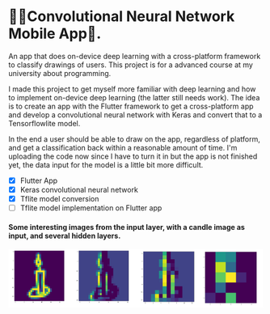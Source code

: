 # 👨‍💻Convolutional Neural Network Mobile App📱.
An app that does on-device deep learning with a cross-platform framework to classify drawings of users. This project is for a advanced course at my university about programming. 

I made this project to get myself more familiar with deep learning and how to implement on-device deep learning (the latter still needs work). The idea is to create an app with the Flutter framework to get a cross-platform app and develop a convolutional neural network with Keras and convert that to a Tensorflowlite model.

In the end a user should be able to draw on the app, regardless of platform, and get a classification back within a reasonable amount of time. I'm uploading the code now since I have to turn it in but the app is not finished yet, the data input for the model is a little bit more difficult.

- [x] Flutter App
- [x] Keras convolutional neural network
- [x] Tflite model conversion
- [ ] Tflite model implementation on Flutter app

#### Some interesting images from the input layer, with a candle image as input, and several hidden layers.
![CNN image](https://github.com/JesseB-Kit/drawing_nn/blob/master/image.PNG "image")
